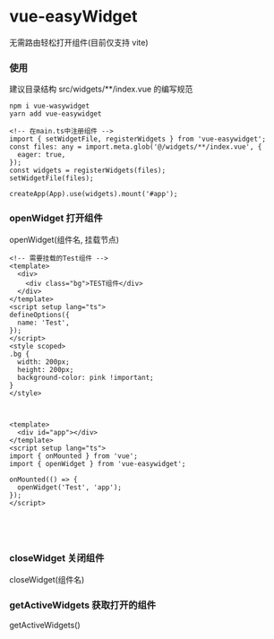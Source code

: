 # vue-easyWidget

无需路由轻松打开组件(目前仅支持 vite)

### 使用

建议目录结构 src/widgets/\*\*/index.vue 的编写规范

```
npm i vue-wasywidget
yarn add vue-easywidget

<!-- 在main.ts中注册组件 -->
import { setWidgetFile, registerWidgets } from 'vue-easywidget';
const files: any = import.meta.glob('@/widgets/**/index.vue', {
  eager: true,
});
const widgets = registerWidgets(files);
setWidgetFile(files);

createApp(App).use(widgets).mount('#app');
```

### openWidget 打开组件

openWidget(组件名, 挂载节点)

```
<!-- 需要挂载的Test组件 -->
<template>
  <div>
    <div class="bg">TEST组件</div>
  </div>
</template>
<script setup lang="ts">
defineOptions({
  name: 'Test',
});
</script>
<style scoped>
.bg {
  width: 200px;
  height: 200px;
  background-color: pink !important;
}
</style>



<template>
  <div id="app"></div>
</template>
<script setup lang="ts">
import { onMounted } from 'vue';
import { openWidget } from 'vue-easywidget';

onMounted(() => {
  openWidget('Test', 'app');
});
</script>





```

### closeWidget 关闭组件

closeWidget(组件名)

### getActiveWidgets 获取打开的组件

getActiveWidgets()
